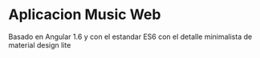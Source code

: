 # Aplicacion Music Web

Basado en Angular 1.6 y con el estandar ES6 con el detalle minimalista de material design lite 